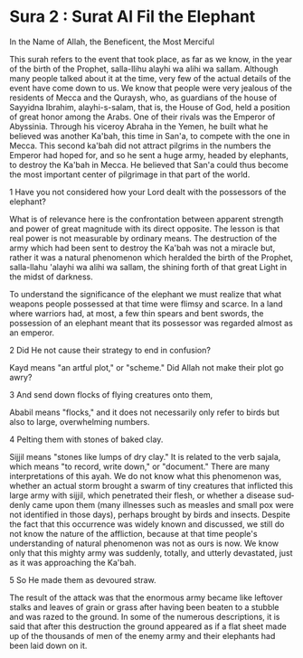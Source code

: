 Sura 2 : Surat Al Fil the Elephant
==================================

In the Name of Allah, the Beneficent, the Most Merciful

This surah refers to the event that took place, as far as we know, in
the year of the birth of the Prophet, salla-llihu alayhi wa alihi wa
sallam. Although many people talked about it at the time, very few of
the actual details of the event have come down to us. We know that
people were very jealous of the residents of Mecca and the Quraysh, who,
as guardians of the house of Sayyidna Ibrahim, alayhi-s-salam, that is,
the House of God, held a position of great honor among the Arabs. One of
their rivals was the Emperor of Abyssinia. Through his viceroy Abraha in
the Yemen, he built what he believed was another Ka'bah, this time in
San'a, to compete with the one in Mecca. This second ka'bah did not
attract pilgrims in the numbers the Emperor had hoped for, and so he
sent a huge army, headed by elephants, to de­stroy the Ka'bah in Mecca.
He believed that San'a could thus become the most important center of
pilgrimage in that part of the world.

1 Have you not considered how your Lord dealt with the possessors of
the elephant?

What is of relevance here is the confrontation between apparent
strength and power of great magnitude with its direct opposite. The
lesson is that real power is not measurable by ordinary means. The
destruction of the army which had been sent to destroy the Ka'bah was
not a miracle but, rather it was a natural phenomenon which heralded the
birth of the Prophet, salla-llahu 'alayhi wa alihi wa sallam, the
shining forth of that great Light in the midst of darkness.

To understand the significance of the elephant we must realize that
what weapons people possessed at that time were flimsy and scarce. In a
land where warriors had, at most, a few thin spears and bent swords, the
possession of an elephant meant that its possessor was regarded almost
as an emperor.

2 Did He not cause their strategy to end in confusion?

Kayd means "an artful plot," or "scheme." Did Allah not make their plot
go awry?

3 And send down flocks of flying creatures onto them,

Ababil means "flocks," and it does not necessar­ily only refer to birds
but also to large, overwhelming numbers.

4 Pelting them with stones of baked clay.

Sijjil means "stones like lumps of dry clay." It is related to the verb
sajala, which means "to record, write down," or "document." There are
many interpretations of this ayah. We do not know what this phenomenon
was, whether an actual storm brought a swarm of tiny creatures that
inflicted this large army with sijjil, which penetrated their flesh, or
whether a disease sud­denly came upon them (many illnesses such as
measles and small pox were not identified in those days), perhaps
brought by birds and in­sects. Despite the fact that this occurrence was
widely known and dis­cussed, we still do not know the nature of the
affliction, because at that time people's understanding of natural
phenomenon was not as ours is now. We know only that this mighty army
was suddenly, to­tally, and utterly devastated, just as it was
approaching the Ka'bah.

5 So He made them as devoured straw.

The result of the attack was that the enormous army became like
leftover stalks and leaves of grain or grass after having been beaten to
a stubble and was razed to the ground. In some of the numerous
descriptions, it is said that after this destruction the ground appeared
as if a flat sheet made up of the thousands of men of the enemy army and
their elephants had been laid down on it.


